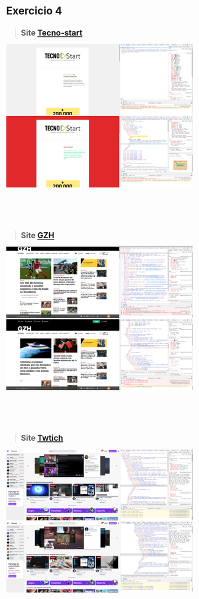 # Exercicio 4

>## Site [Tecno-start](https://tecnostart.com.br/)

![Antes](https://github.com/PedroCastilhos/meuRepositorioTecnoStart/blob/main/01_HTML/EXERCICIOS/Aula-04/tecnostart-antes.png)
![Depois](https://github.com/PedroCastilhos/meuRepositorioTecnoStart/blob/main/01_HTML/EXERCICIOS/Aula-04/tecnostart-depois.png)
<br>
<br>
<br>
<br>
<br>
<br>

>## Site [GZH](https://gauchazh.clicrbs.com.br/)

![Antes](https://github.com/PedroCastilhos/meuRepositorioTecnoStart/blob/main/01_HTML/EXERCICIOS/Aula-04/gzh-antes.png)
![Depois](https://github.com/PedroCastilhos/meuRepositorioTecnoStart/blob/main/01_HTML/EXERCICIOS/Aula-04/gzh-depois.png)
<br>
<br>
<br>
<br>
<br>
<br>

>## Site [Twtich](https://www.twitch.tv/)

![Antes](https://github.com/PedroCastilhos/meuRepositorioTecnoStart/blob/main/01_HTML/EXERCICIOS/Aula-04/twitch-antes.png)
![Depois](https://github.com/PedroCastilhos/meuRepositorioTecnoStart/blob/main/01_HTML/EXERCICIOS/Aula-04/twitch-depois.png)
